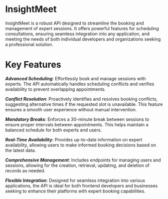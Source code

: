 # InsightMeet
InsightMeet is a robust API designed to streamline the booking and management of expert sessions. It offers powerful features for scheduling consultations, ensuring seamless integration into any application, and meeting the needs of both individual developers and organizations seeking a professional solution.

# Key Features
***Advanced Scheduling***: Effortlessly book and manage sessions with experts. The API automatically handles scheduling conflicts and verifies availability to prevent overlapping appointments.

***Conflict Resolution***: Proactively identifies and resolves booking conflicts, suggesting alternative times if the requested slot is unavailable. This feature ensures a smooth user experience without manual intervention.

***Mandatory Breaks***: Enforces a 30-minute break between sessions to ensure proper intervals between appointments. This helps maintain a balanced schedule for both experts and users.

***Real-Time Availability***: Provides up-to-date information on expert availability, allowing users to make informed booking decisions based on the latest data.

***Comprehensive Management***: Includes endpoints for managing users and sessions, allowing for the creation, retrieval, updating, and deletion of records as needed.

***Flexible Integration***: Designed for seamless integration into various applications, the API is ideal for both frontend developers and businesses seeking to enhance their platforms with expert booking capabilities.
